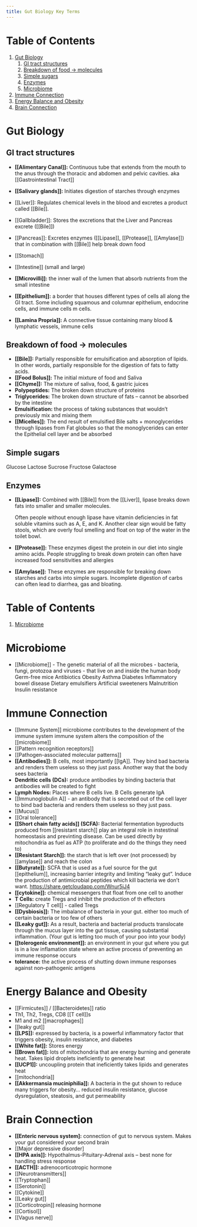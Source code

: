 ```yaml
---
title: Gut Biology Key Terms
---
```



# Table of Contents

1.  [Gut Biology](#org15018aa)
    1.  [GI tract structures](#org9c117b1)
    2.  [Breakdown of food -> molecules](#orge4c3555)
    3.  [Simple sugars](#org4894835)
    4.  [Enzymes](#org1e7250c)
    5.  [Microbiome](#orgd9c7a76)
2.  [Immune Connection](#org4648f47)
3.  [Energy Balance and Obesity](#org6e5eaa2)
4.  [Brain Connection](#org06feb45)


<a id="org15018aa"></a>

# Gut Biology


<a id="org9c117b1"></a>

## GI tract structures

-   **[[Alimentary Canal]]:** Continuous tube that extends from the mouth to the anus through the thoracic and abdomen and pelvic cavities. aka [[Gastrointestinal Tract]]
-   **[[Salivary glands]]:** Initiates digestion of starches through enzymes

- [[Liver]]: Regulates chemical levels in the blood and excretes a product called [[Bile]].
- [[Gallbladder]]: Stores the excretions that the Liver and Pancreas excrete ([[Bile]])
- [[Pancreas]]: Excretes enzymes ([[Lipase]], [[Protease]], [[Amylase]]) that in combination with [[Bile]] help break down food
- [[Stomach]]
- [[Intestine]] (small and large)

-   **[[Microvilli]]:** the inner wall of the lumen that absorb nutrients from the small intestine
-   **[[Epithelium]]:** a border that houses different types of cells all along the GI tract. Some including squamous and columnar epithelium, endocrine cells, and immune cells
    m cells.
-   **[[Lamina Propria]]:** A connective tissue containing many blood & lymphatic vessels, immune cells


<a id="orge4c3555"></a>

## Breakdown of food -> molecules

-   **[[Bile]]:** Partially responsible for emulsification and absorption of lipids. In other words, partially responsible for the digestion of fats to fatty acids.
-   **[[Food Bolus]]:** The initial mixture of food and Saliva
-   **[[Chyme]]:** The mixture of saliva, food, & gastric juices
-   **Polypeptides:** The broken down structure of proteins
-   **Triglycerides:** The broken down structure of fats &#x2013; cannot be absorbed by the intestine
-   **Emulsification:** the process of taking substances that wouldn&rsquo;t previously mix and mixing them
-   **[[Micelles]]:** The end result of emulsified Bile salts + monoglycerides through lipases from Fat globules so that the monoglycerides can enter the Epithelial cell layer and be absorbed


<a id="org4894835"></a>

## Simple sugars

Glucose
Lactose
Sucrose
Fructose
Galactose


<a id="org1e7250c"></a>

## Enzymes

-   **[[Lipase]]:** Combined with [[Bile]] from the [[Liver]], lipase breaks down fats into smaller and smaller molecules.
    
    Often people without enough lipase have vitamin deficiencies in fat soluble vitamins such as A, E, and K. Another clear sign would be fatty stools, which are overly foul smelling and float on top of the water in the toilet bowl.
-   **[[Protease]]:** These enzymes digest the protein in our diet into single amino acids. People struggling to break down protein can often have increased food sensitivities and allergies
-   **[[Amylase]]:** These enzymes are responsible for breaking down starches and carbs into simple sugars. Incomplete digestion of carbs can often lead to diarrhea, gas and bloating.



# Table of Contents

1.  [Microbiome](#orgd9c7a76)


<a id="orgd9c7a76"></a>

# Microbiome

- [[Microbiome]] - The genetic material of all the microbes - bacteria, fungi, protozoa and viruses - that live on and inside the human body
Germ-free mice
Antibiotics
Obesity
Asthma
Diabetes
Inflammatory bowel disease
Dietary emulsifiers
Artificial sweeteners
Malnutrition
Insulin resistance

<a id="org4648f47"></a>

# Immune Connection

-   [[Immune System]]
    microbiome contributes to the development of the immune system
    immune system alters the composition of the [[microbiome]]
-   [[Pattern recognition receptors]]
-   [[Pathogen-associated molecular patterns]]
-   **[[Antibodies]]:** B cells, most importantly [[lgA]]. They bind bad bacteria and renders them useless so they just pass. Another way that the body sees bacteria
-   **Dendritic cells (DCs):** produce antibodies by binding bacteria that antibodies will be created to fight
-   **Lymph Nodes:** Places where B cells live. B Cells generate lgA
-   [[Immunoglobulin A]] - an antibody that is secreted out of the cell layer to bind bad bacteria and renders them useless so they just pass.
-   [[Mucus]]
-   [[Oral tolerance]]
-   **[[Short chain fatty acids]] (SCFA):** Bacterial fermentation byproducts produced from [[resistant starch]] play an integral role in instestinal homeostasis and previnting disease. Can be used directly by mitochondria as fuel as ATP (to proliferate and do the things they need to)
-   **[[Resistant Starch]]:** the starch that is left over (not processed) by [[amylase]] and reach the colon
-   **[[Butyrate]]:** SCFA that is used as a fuel source for the gut [[epithelium]], increasing barrier integrity and limiting “leaky gut”. Induce the production of antimicrobial peptides which kill bacteria we don&rsquo;t want.
    <https://share.getcloudapp.com/Wnur5jJ4>
-   **[[cytokine]]:** chemical messengers that float from one cell to another
-   **T Cells:** create Tregs and inhibit the production of th effectors
-   [[Regulatory T cell]] - called Tregs
-   **[[Dysbiosis]]:** The imbalance of bacteria in your gut. either too much of certain bacteria or too few of others
-   **[[Leaky gut]]:** As a result, bacteria and bacterial products translocate through the mucus layer into the gut tissue, causing substantial inflammation. (Your gut is letting too much of your poo into your body)
-   **[[tolerogenic environment]]:** an environment in your gut where you gut is in a low inflamation state where an active process of preventing an immune response occurs
-   **tolerance:** the active process of shutting down immune responses against non–pathogenic antigens

<a id="org6e5eaa2"></a>

# Energy Balance and Obesity

-   [[Firmicutes]] / [[Bacteroidetes]] ratio
-   Th1, Th2, Tregs, CD8 [[T cell]]s
-   M1 and m2 [[macrophages]]
-   [[leaky gut]]
-   **[[LPS]]:** expressed by bacteria, is a powerful inflammatory factor that triggers obesity, insulin resistance, and diabetes
-   **[[White fat]]:** Stores energy
-   **[[Brown fat]]:** lots of mitochondria that are energy burning and generate heat. Takes lipid droplets ineficiently to generate heat
-   **[[UCP1]]:** uncoupling protein that ineficiently takes lipids and generates heat
-   [[mitochondria]]
-   **[[Akkermansia muciniphilia]]:** A bacteria in the gut shown to reduce many triggers for obesity&#x2026; reduced insulin resistance, glucose dysregulation, steatosis, and gut permeability

<a id="org06feb45"></a>

# Brain Connection

-   **[[Enteric nervous system]:** connection of gut to nervous system. Makes your gut considered your second brain
-   [[Major depressive disorder]
-   **[[HPA axis]]:** Hypothalmus-Pituitary-Adrenal axis &#x2013; best none for handling stress response
-   **[[ACTH]]:** adrenocorticotropic hormone
-   [[Neurotransmitters]]
-   [[Tryptophan]]
-   [[Serotonin]]
-   [[Cytokine]]
-   [[Leaky gut]]
-   [[Corticotropin]] releasing hormone
-   [[Cortisol]]
-   [[Vagus nerve]]




